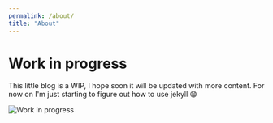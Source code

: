```yaml
---
permalink: /about/
title: "About"
---
```


# Work in progress
This little blog is a WIP, I hope soon it will be updated with more content.
For now on I'm just starting to figure out how to use jekyll 😁

![Work in progress](https://media.giphy.com/media/fWBKVik86OhVDNGq7R/giphy.gif)